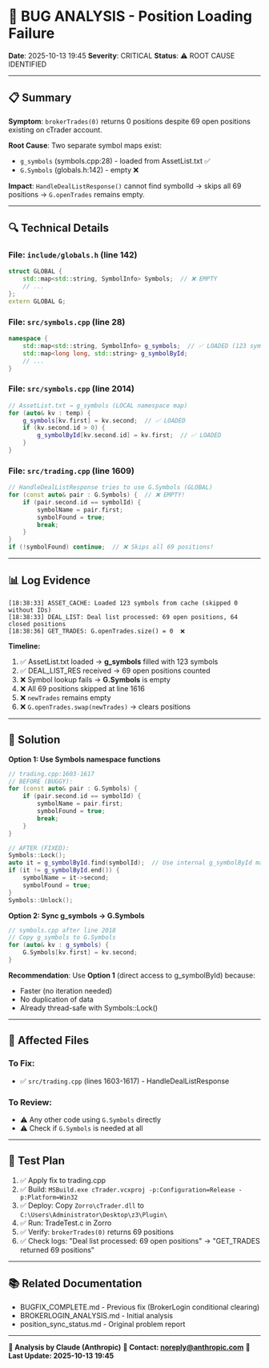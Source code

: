 # 🐛 BUG ANALYSIS - Position Loading Failure
**Date**: 2025-10-13 19:45
**Severity**: CRITICAL
**Status**: ⚠️ ROOT CAUSE IDENTIFIED

---

## 📋 Summary

**Symptom**: `brokerTrades(0)` returns 0 positions despite 69 open positions existing on cTrader account.

**Root Cause**: Two separate symbol maps exist:
- `g_symbols` (symbols.cpp:28) - loaded from AssetList.txt ✅
- `G.Symbols` (globals.h:142) - empty ❌

**Impact**: `HandleDealListResponse()` cannot find symbolId → skips all 69 positions → `G.openTrades` remains empty.

---

## 🔍 Technical Details

### File: `include/globals.h` (line 142)
```cpp
struct GLOBAL {
    std::map<std::string, SymbolInfo> Symbols;  // ❌ EMPTY
    // ...
};
extern GLOBAL G;
```

### File: `src/symbols.cpp` (line 28)
```cpp
namespace {
    std::map<std::string, SymbolInfo> g_symbols;  // ✅ LOADED (123 symbols)
    std::map<long long, std::string> g_symbolById;
    // ...
}
```

### File: `src/symbols.cpp` (line 2014)
```cpp
// AssetList.txt → g_symbols (LOCAL namespace map)
for (auto& kv : temp) {
    g_symbols[kv.first] = kv.second;  // ✅ LOADED
    if (kv.second.id > 0) {
        g_symbolById[kv.second.id] = kv.first;  // ✅ LOADED
    }
}
```

### File: `src/trading.cpp` (line 1609)
```cpp
// HandleDealListResponse tries to use G.Symbols (GLOBAL)
for (const auto& pair : G.Symbols) {  // ❌ EMPTY!
    if (pair.second.id == symbolId) {
        symbolName = pair.first;
        symbolFound = true;
        break;
    }
}
if (!symbolFound) continue;  // ❌ Skips all 69 positions!
```

---

## 📊 Log Evidence

```
[18:38:33] ASSET_CACHE: Loaded 123 symbols from cache (skipped 0 without IDs)
[18:38:33] DEAL_LIST: Deal list processed: 69 open positions, 64 closed positions
[18:38:36] GET_TRADES: G.openTrades.size() = 0  ❌
```

**Timeline:**
1. ✅ AssetList.txt loaded → **g_symbols** filled with 123 symbols
2. ✅ DEAL_LIST_RES received → 69 open positions counted
3. ❌ Symbol lookup fails → **G.Symbols** is empty
4. ❌ All 69 positions skipped at line 1616
5. ❌ `newTrades` remains empty
6. ❌ `G.openTrades.swap(newTrades)` → clears positions

---

## 🎯 Solution

**Option 1: Use Symbols namespace functions**
```cpp
// trading.cpp:1603-1617
// BEFORE (BUGGY):
for (const auto& pair : G.Symbols) {
    if (pair.second.id == symbolId) {
        symbolName = pair.first;
        symbolFound = true;
        break;
    }
}

// AFTER (FIXED):
Symbols::Lock();
auto it = g_symbolById.find(symbolId);  // Use internal g_symbolById map
if (it != g_symbolById.end()) {
    symbolName = it->second;
    symbolFound = true;
}
Symbols::Unlock();
```

**Option 2: Sync g_symbols → G.Symbols**
```cpp
// symbols.cpp after line 2018
// Copy g_symbols to G.Symbols
for (auto& kv : g_symbols) {
    G.Symbols[kv.first] = kv.second;
}
```

**Recommendation**: Use **Option 1** (direct access to g_symbolById) because:
- Faster (no iteration needed)
- No duplication of data
- Already thread-safe with Symbols::Lock()

---

## 📝 Affected Files

### To Fix:
- ✅ `src/trading.cpp` (lines 1603-1617) - HandleDealListResponse

### To Review:
- ⚠️ Any other code using `G.Symbols` directly
- ⚠️ Check if `G.Symbols` is needed at all

---

## 🧪 Test Plan

1. ✅ Apply fix to trading.cpp
2. ✅ Build: `MSBuild.exe cTrader.vcxproj -p:Configuration=Release -p:Platform=Win32`
3. ✅ Deploy: Copy `Zorro\cTrader.dll` to `C:\Users\Administrator\Desktop\z3\Plugin\`
4. ✅ Run: TradeTest.c in Zorro
5. ✅ Verify: `brokerTrades(0)` returns 69 positions
6. ✅ Check logs: "Deal list processed: 69 open positions" → "GET_TRADES returned 69 positions"

---

## 📚 Related Documentation

- BUGFIX_COMPLETE.md - Previous fix (BrokerLogin conditional clearing)
- BROKERLOGIN_ANALYSIS.md - Initial analysis
- position_sync_status.md - Original problem report

---

**🤖 Analysis by Claude (Anthropic)**
**📧 Contact: noreply@anthropic.com**
**📅 Last Update: 2025-10-13 19:45**
